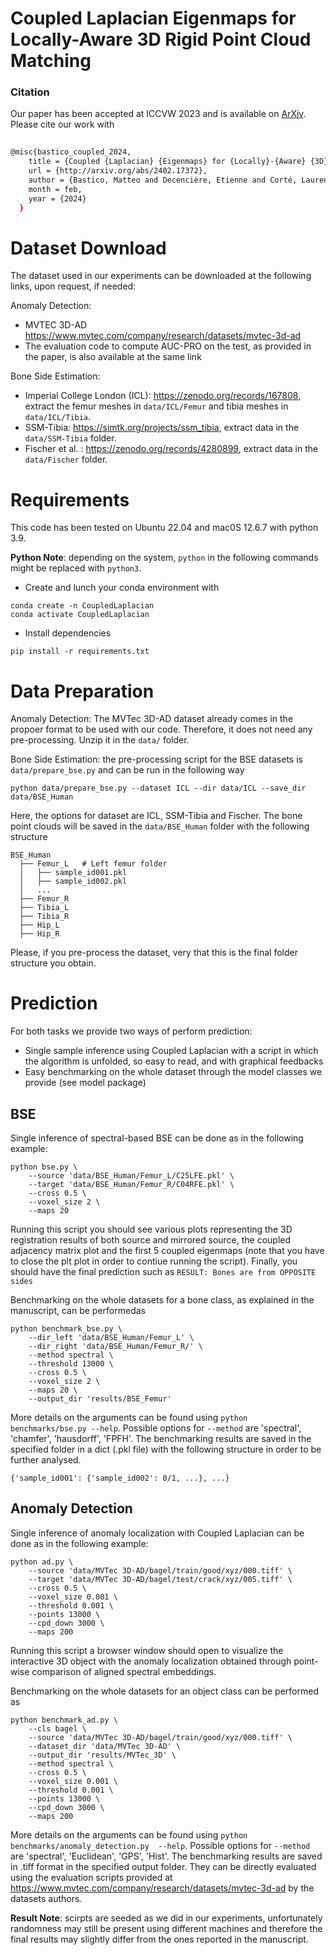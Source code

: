 # Coupled Laplacian Eigenmaps for Locally-Aware 3D Rigid Point Cloud Matching
### Citation

Our paper has been accepted at ICCVW 2023 and is available on [ArXiv](https://arxiv.org/abs/2310.05572). Please cite our work with
```sh
  
@misc{bastico_coupled_2024,
	title = {Coupled {Laplacian} {Eigenmaps} for {Locally}-{Aware} {3D} {Rigid} {Point} {Cloud} {Matching}},
	url = {http://arxiv.org/abs/2402.17372},
	author = {Bastico, Matteo and Decencière, Etienne and Corté, Laurent and Tillier, Yannick and Ryckelynck, David},
	month = feb,
	year = {2024}
  }
  ```

# Dataset Download

The dataset used in our experiments can be downloaded at the following links, upon request, if needed:

Anomaly Detection:
- MVTEC 3D-AD https://www.mvtec.com/company/research/datasets/mvtec-3d-ad 
- The evaluation code to compute AUC-PRO on the test, as provided in the paper, is also available at the same link

Bone Side Estimation:
- Imperial College London (ICL): https://zenodo.org/records/167808, extract the femur meshes in `data/ICL/Femur` and
tibia meshes in `data/ICL/Tibia`.
- SSM-Tibia: https://simtk.org/projects/ssm_tibia, extract data in the `data/SSM-Tibia` folder.
- Fischer et al. : https://zenodo.org/records/4280899, extract data in the `data/Fischer` folder.

# Requirements 
This code has been tested on Ubuntu 22.04 and mac0S 12.6.7 with python 3.9. 

**Python Note**: depending on the system, `python` in the following commands might be replaced with `python3`. 

- Create and lunch your conda environment with
```
conda create -n CoupledLaplacian
conda activate CoupledLaplacian
```
  
- Install dependencies
```
pip install -r requirements.txt
```

# Data Preparation

Anomaly Detection: The MVTec 3D-AD dataset already comes in the propoer format to be used with our code. Therefore, it does not need any pre-processing. Unzip it in the `data/` folder.

Bone Side Estimation: the pre-processing script for the BSE datasets is `data/prepare_bse.py` and can be run in the following way

```
python data/prepare_bse.py --dataset ICL --dir data/ICL --save_dir data/BSE_Human
```

Here, the options for dataset are ICL, SSM-Tibia and Fischer. The bone point clouds will be saved in the `data/BSE_Human` folder with the following structure

```
BSE_Human
  ├── Femur_L	# Left femur folder
  │   ├── sample_id001.pkl
  │   ├── sample_id002.pkl
  │   ...
  ├── Femur_R
  ├── Tibia_L
  ├── Tibia_R
  ├── Hip_L
  ├── Hip_R
```

Please, if you pre-process the dataset, very that this is the final folder structure you obtain.

# Prediction

For both tasks we provide two ways of perform prediction:

- Single sample inference using Coupled Laplacian with a script in which the algorithm is unfolded, so easy to read, and with graphical feedbacks
- Easy benchmarking on the whole dataset through the model classes we provide (see model package)

## BSE

Single inference of spectral-based BSE can be done as in the following example:

```
python bse.py \
    --source 'data/BSE_Human/Femur_L/C25LFE.pkl' \
    --target 'data/BSE_Human/Femur_R/C04RFE.pkl' \
    --cross 0.5 \
    --voxel_size 2 \
    --maps 20
```

Running this script you should see various plots representing the 3D registration results of both source and mirrored source, the coupled adjacency matrix plot and the first 5 coupled eigenmaps (note that you have to close the plt plot in order to contiue running the script). Finally, you should have the final prediction such as `RESULT: Bones are from OPPOSITE sides`


Benchmarking on the whole datasets for a bone class, as explained in the manuscript, can be performedas 

```
python benchmark_bse.py \
    --dir_left 'data/BSE_Human/Femur_L' \
    --dir_right 'data/BSE_Human/Femur_R/' \
    --method spectral \
    --threshold 13000 \
    --cross 0.5 \
    --voxel_size 2 \
    --maps 20 \
    --output_dir 'results/BSE_Femur'
```

More details on the arguments can be found using `python benchmarks/bse.py --help`. Possible options for `--method` are 'spectral', 'chamfer', 'hausdorff', 'FPFH'. The benchmarking results are saved in the specified folder in a dict (.pkl file) with the following structure in order to be further analysed.

```
{'sample_id001': {'sample_id002': 0/1, ...}, ...}
```

## Anomaly Detection

Single inference of anomaly localization with Coupled Laplacian can be done as in the following example:

```
python ad.py \
    --source 'data/MVTec 3D-AD/bagel/train/good/xyz/000.tiff' \
    --target 'data/MVTec 3D-AD/bagel/test/crack/xyz/005.tiff' \
    --cross 0.5 \
    --voxel_size 0.001 \
    --threshold 0.001 \
    --points 13000 \
    --cpd_down 3000 \
    --maps 200
```

Running this script a browser window should open to visualize the interactive 3D object with the anomaly localization obtained through point-wise comparison of aligned spectral embeddings.

Benchmarking on the whole datasets for an object class can be performed as 

```
python benchmark_ad.py \
    --cls bagel \
    --source 'data/MVTec 3D-AD/bagel/train/good/xyz/000.tiff' \
    --dataset_dir 'data/MVTec 3D-AD' \
    --output_dir 'results/MVTec_3D' \
    --method spectral \
    --cross 0.5 \
    --voxel_size 0.001 \
    --threshold 0.001 \
    --points 13000 \
    --cpd_down 3000 \
    --maps 200
```

More details on the arguments can be found using `python benchmarks/anomaly_detection.py  --help`. Possible options for `--method` are 'spectral', 'Euclidean', 'GPS', 'Hist'.
The benchmarking results are saved in .tiff format in the specified output folder. They can be directly evaluated using the evaluation scripts provided at https://www.mvtec.com/company/research/datasets/mvtec-3d-ad by the datasets authors.

**Result Note**: scirpts are seeded as we did in our experiments, unfortunately randomness may still be present using different machines and therefore the final results may slightly differ from the ones reported in the manuscript. 
